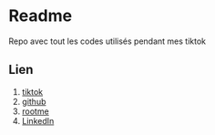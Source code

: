 # Readme
Repo avec tout les codes utilisés pendant mes tiktok
## Lien
1. [tiktok](#https://www.tiktok.com/@tyki6?is_from_webapp=1&sender_device=pc)
2. [github](#https://github.com/mBouamama)
3. [rootme](#https://www.root-me.org/tyki6)
4. [LinkedIn](#https://www.linkedin.com/in/matthieubouamama/)